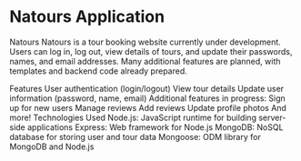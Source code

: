 # Natours Application

Natours
Natours is a tour booking website currently under development. Users can log in, log out, view details of tours, and update their passwords, names, and email addresses. Many additional features are planned, with templates and backend code already prepared.

Features
User authentication (login/logout)
View tour details
Update user information (password, name, email)
Additional features in progress:
Sign up for new users
Manage reviews
Add reviews
Update profile photos
And more!
Technologies Used
Node.js: JavaScript runtime for building server-side applications
Express: Web framework for Node.js
MongoDB: NoSQL database for storing user and tour data
Mongoose: ODM library for MongoDB and Node.js
